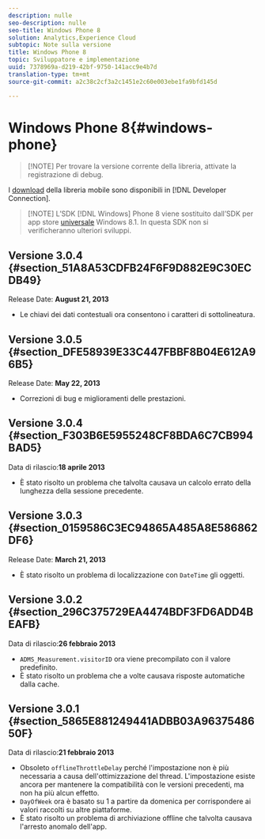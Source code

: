 ```yaml
---
description: nulle
seo-description: nulle
seo-title: Windows Phone 8
solution: Analytics,Experience Cloud
subtopic: Note sulla versione
title: Windows Phone 8
topic: Sviluppatore e implementazione
uuid: 7378969a-d219-42bf-9750-141acc9e4b7d
translation-type: tm+mt
source-git-commit: a2c38c2cf3a2c1451e2c60e003ebe1fa9bfd145d

---
```



# Windows Phone 8{#windows-phone}

> [!NOTE] Per trovare la versione corrente della libreria, attivate la registrazione di debug.

I [download](https://marketing.adobe.com/developer/get-started/mobile/c-measuring-mobile-applications) della libreria mobile sono disponibili in [!DNL Developer Connection].

> [!NOTE] L’SDK [!DNL Windows] Phone 8 viene sostituito dall’SDK per app store [universale](../appmeasurement-release-notes/c-release-notes-winu.md) Windows 8.1. In questa SDK non si verificheranno ulteriori sviluppi.

## Versione 3.0.4 {#section_51A8A53CDFB24F6F9D882E9C30ECDB49}

Release Date: **August 21, 2013**

* Le chiavi dei dati contestuali ora consentono i caratteri di sottolineatura.

## Versione 3.0.5 {#section_DFE58939E33C447FBBF8B04E612A96B5}

Release Date: **May 22, 2013**

* Correzioni di bug e miglioramenti delle prestazioni.

## Versione 3.0.4 {#section_F303B6E5955248CF8BDA6C7CB994BAD5}

Data di rilascio:**18 aprile 2013**

* È stato risolto un problema che talvolta causava un calcolo errato della lunghezza della sessione precedente.

## Versione 3.0.3 {#section_0159586C3EC94865A485A8E586862DF6}

Release Date: **March 21, 2013**

* È stato risolto un problema di localizzazione con `DateTime` gli oggetti.

## Versione 3.0.2 {#section_296C375729EA4474BDF3FD6ADD4BEAFB}

Data di rilascio:**26 febbraio 2013**

* `ADMS_Measurement.visitorID` ora viene precompilato con il valore predefinito.
* È stato risolto un problema che a volte causava risposte automatiche dalla cache.

## Versione 3.0.1 {#section_5865E881249441ADBB03A9637548650F}

Data di rilascio:**21 febbraio 2013**

* Obsoleto `offlineThrottleDelay` perché l'impostazione non è più necessaria a causa dell'ottimizzazione del thread. L'impostazione esiste ancora per mantenere la compatibilità con le versioni precedenti, ma non ha più alcun effetto.
* `DayOfWeek` ora è basato su 1 a partire da domenica per corrispondere ai valori raccolti su altre piattaforme.
* È stato risolto un problema di archiviazione offline che talvolta causava l'arresto anomalo dell'app.

